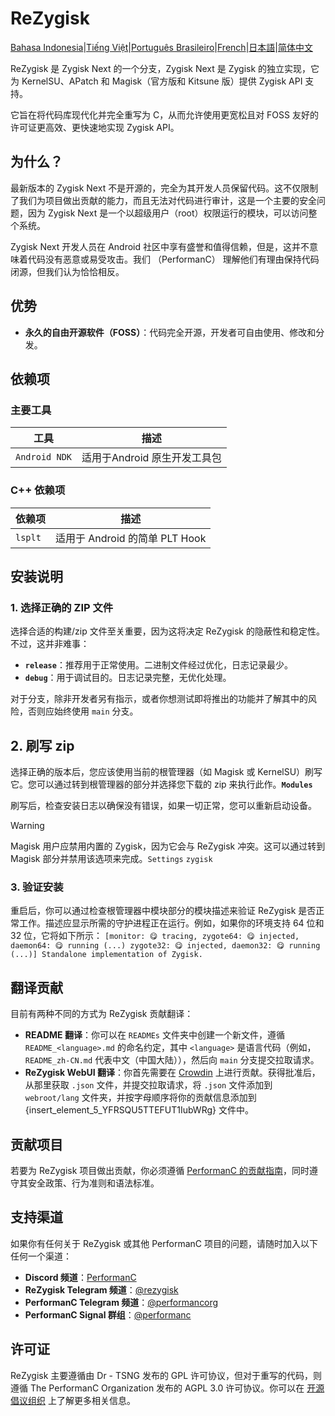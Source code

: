 # ReZygisk

[Bahasa Indonesia](/READMEs/README_id-ID.md)|[Tiếng Việt](/READMEs/README_vi-VN.md)|[Português Brasileiro](/READMEs/README_pt-BR.md)|[French](/READMEs/README_fr-FR.md)|[日本語](/READMEs/README_ja-JP.md)|[简体中文](/READMEs/README_zh-CN.md)

ReZygisk 是 Zygisk Next 的一个分支，Zygisk Next 是 Zygisk 的独立实现，它为 KernelSU、APatch 和 Magisk（官方版和 Kitsune 版）提供 Zygisk API 支持。

它旨在将代码库现代化并完全重写为 C，从而允许使用更宽松且对 FOSS 友好的许可证更高效、更快速地实现 Zygisk API。

## 为什么？

最新版本的 Zygisk Next 不是开源的，完全为其开发人员保留代码。这不仅限制了我们为项目做出贡献的能力，而且无法对代码进行审计，这是一个主要的安全问题，因为 Zygisk Next 是一个以超级用户（root）权限运行的模块，可以访问整个系统。

Zygisk Next 开发人员在 Android 社区中享有盛誉和值得信赖，但是，这并不意味着代码没有恶意或易受攻击。我们 （PerformanC） 理解他们有理由保持代码闭源，但我们认为恰恰相反。

## 优势
- **永久的自由开源软件（FOSS）**：代码完全开源，开发者可自由使用、修改和分发。

## 依赖项
### 主要工具
| 工具            | 描述                                 |
|-----------------|--------------------------------------|
| `Android NDK`   | 适用于Android 原生开发工具包           |

### C++ 依赖项
| 依赖项         | 描述                             |
|----------------|----------------------------------|
| `lsplt`        | 适用于 Android 的简单 PLT Hook    |

## 安装说明
### 1. 选择正确的 ZIP 文件
选择合适的构建/zip 文件至关重要，因为这将决定 ReZygisk 的隐蔽性和稳定性。不过，这并非难事：

- **`release`**：推荐用于正常使用。二进制文件经过优化，日志记录最少。
- **`debug`**：用于调试目的。日志记录完整，无优化处理。

对于分支，除非开发者另有指示，或者你想测试即将推出的功能并了解其中的风险，否则应始终使用 `main` 分支。

## 2. 刷写 zip

选择正确的版本后，您应该使用当前的根管理器（如 Magisk 或 KernelSU）刷写它。您可以通过转到根管理器的部分并选择您下载的 zip 来执行此作。**`Modules`**

刷写后，检查安装日志以确保没有错误，如果一切正常，您可以重新启动设备。

> [!WARNING]
> Magisk 用户应禁用内置的 Zygisk，因为它会与 ReZygisk 冲突。这可以通过转到 Magisk 部分并禁用该选项来完成。`Settings` `zygisk`

### 3. 验证安装
重启后，你可以通过检查根管理器中模块部分的模块描述来验证 ReZygisk 是否正常工作。描述应显示所需的守护进程正在运行。例如，如果你的环境支持 64 位和 32 位，它将如下所示：
`[monitor: 😋 tracing, zygote64: 😋 injected, daemon64: 😋 running (...) zygote32: 😋 injected, daemon32: 😋 running (...)] Standalone implementation of Zygisk.`

## 翻译贡献
目前有两种不同的方式为 ReZygisk 贡献翻译：

- **README 翻译**：你可以在 `READMEs` 文件夹中创建一个新文件，遵循 `README_<language>.md` 的命名约定，其中 `<language>` 是语言代码（例如，`README_zh-CN.md` 代表中文（中国大陆）），然后向 `main` 分支提交拉取请求。
- **ReZygisk WebUI 翻译**：你首先需要在 [Crowdin](https://crowdin.com/project/rezygisk) 上进行贡献。获得批准后，从那里获取 `.json` 文件，并提交拉取请求，将 `.json` 文件添加到 `webroot/lang` 文件夹，并按字母顺序将你的贡献信息添加到 {insert\_element\_5\_YFRSQU5TTEFUT1IubWRg} 文件中。

## 贡献项目
若要为 ReZygisk 项目做出贡献，你必须遵循 [PerformanC 的贡献指南](https://github.com/PerformanC/contributing)，同时遵守其安全政策、行为准则和语法标准。

## 支持渠道
如果你有任何关于 ReZygisk 或其他 PerformanC 项目的问题，请随时加入以下任何一个渠道：

- **Discord 频道**：[PerformanC](https://discord.gg/uPveNfTuCJ)
- **ReZygisk Telegram 频道**：[@rezygisk](https://t.me/rezygisk)
- **PerformanC Telegram 频道**：[@performancorg](https://t.me/performancorg)
- **PerformanC Signal 群组**：[@performanc](https://signal.group/#CjQKID3SS8N5y4lXj3VjjGxVJnzNsTIuaYZjj3i8UhipAS0gEhAedxPjT5WjbOs6FUuXptcT)

## 许可证
ReZygisk 主要遵循由 Dr - TSNG 发布的 GPL 许可协议，但对于重写的代码，则遵循 The PerformanC Organization 发布的 AGPL 3.0 许可协议。你可以在 [开源倡议组织](https://opensource.org/licenses/AGPL-3.0) 上了解更多相关信息。
